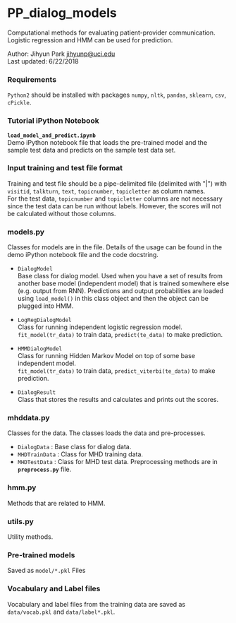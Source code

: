 # PP_dialog_models
Computational methods for evaluating patient-provider communication. <br>
Logistic regression and HMM can be used for prediction.

Author: Jihyun Park <jihyunp@uci.edu> <br>
Last updated: 6/22/2018

### Requirements
`Python2` should be installed with packages `numpy`, `nltk`, `pandas`, `sklearn`, `csv`, `cPickle`. 

### Tutorial iPython Notebook
**`load_model_and_predict.ipynb`**<br>
 Demo iPython notebook file that loads the pre-trained model and the sample test data
  and predicts on the sample test data set.
  
### Input training and test file format 
Training and test file should be a pipe-delimited file (delimited with "|") with `visitid`, `talkturn`, 
`text`, `topicnumber`, `topicletter` as column names. <br>
For the test data, `topicnumber` and `topicletter` columns are not necessary 
since the test data can be run without labels. 
However, the scores will not be calculated without those columns.
  
  
### models.py
Classes for models are in the file.
Details of the usage can be found in the demo iPython notebook file and the code docstring.

- `DialogModel` <br>
Base class for dialog model. Used when you have a set of results from another 
base model (independent model) that is trained somewhere else (e.g. output from RNN). 
Predictions and output probabilities are loaded using `load_model()` in this class object
 and then the object can be plugged into HMM. 

- `LogRegDialogModel` <br>
Class for running independent logistic regression model. <br>
`fit_model(tr_data)` to train data, `predict(te_data)` to make prediction.<br>

- `HMMDialogModel` <br>
Class for running Hidden Markov Model on top of some base independent model. <br>
`fit_model(tr_data)` to train data, `predict_viterbi(te_data)` to make prediction.<br>
 
- `DialogResult` <br>
Class that stores the results and calculates and prints out the scores.


### mhddata.py
Classes for the data. The classes loads the data and pre-processes. 
- `DialogData` : Base class for dialog data.
- `MHDTrainData` : Class for MHD training data. 
- `MHDTestData` : Class for MHD test data. 
Preprocessing methods are in **`preprocess.py`** file.
 
 
### hmm.py
Methods that are related to HMM.


### utils.py 
Utility methods.


### Pre-trained models
Saved as `model/*.pkl` Files

  
### Vocabulary and Label files
Vocabulary and label files from the training data are saved as `data/vocab.pkl` and `data/label*.pkl`.
